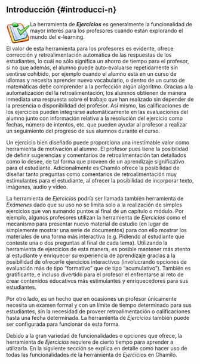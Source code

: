 ## Introducción {#introducci-n}

<img src="../assets/graphics128.svg" width="64px" align="left" /> La herramienta de **_Ejercicios_**  es generalmente la funcionalidad de mayor interés para los profesores cuando están explorando el mundo del e-learning.

El valor de esta herramienta para los profesores es evidente, ofrece corrección y retroalimentación automática de las respuestas de los estudiantes, lo cuál no sólo significa un ahorro de tiempo para el profesor, si no que además, el alumno puede auto-evaluarse repetidamente sin sentirse cohibido, por ejemplo cuando el alumno está en un curso de idiomas y necesita aprender nuevo vocabulario, o dentro de un curso de matemáticas debe comprender a la perfección algún algoritmo. Gracias a la automatización del la retroalimentación, los alumnos obtienen de manera inmediata una respuesta sobre el trabajo que han realizado sin depender de la presencia o disponibilidad del profesor. Así mismo, las calificaciones de los ejercicios pueden integrarse automáticamente en las evaluaciones del alumno junto con información relativa a la resolución del ejercicio como fechas, número de intentos, etc. que pueden ayudar al profesor a realizar un seguimiento del progreso de sus alumnos durante el curso.

Un ejercicio bien diseñado puede proporciona una inestimable valor como herramienta de motivación al alumno. El profesor pues tiene la posibilidad de definir sugerencias y comentarios de retroalimentación tan detallados como lo desee, de tal forma que proveen de un aprendizaje significativo para el estudiante. Adicionalmente es Chamilo ofrece la posibilidad de diseñar tanto preguntas como comentarios de retroalimentación muy estimulantes para el estudiante, al ofrecer la posibilidad de incorporar texto, imágenes, audio y vídeo.

La herramienta de _Ejercicios_ podría ser llamada también herramienta de _Exámenes_ dado que su uso no se limita solo a la realización de simples ejercicios que van sumando puntos al final de un capítulo o módulo. Por ejemplo, algunos profesores utilizan la herramienta de _Ejercicios_ como el mecanismo para presentar nuevo material de estudio (en lugar de simplemente mostrar una serie de documentos) para con ello mostrar los materiales de una forma más interactiva (e.g. Pidiendo al estudiante que conteste una o dos preguntas al final de cada tema). Utilizando la herramienta de ejercicios de esta manera, es posible mantener más atento al estudiante y enriquecer su experiencia de aprendizaje gracias a la posibilidad de ofrecerle ejercicios interactivos (involucrando opciones de evaluación más de tipo “formativo” que de tipo “acumulativo”). También es gratificante, e incluso divertido para el profesor el enfrentarse al reto de crear contenidos educativos más estimulantes y enriquecedores para sus estudiantes.

Por otro lado, es un hecho que en ocasiones un profesor únicamente necesita un examen formal y con un límite de tiempo determinado para sus estudiantes, sin la necesidad de proveer retroalimentación o calificaciones hasta una fecha determinada. La herramienta de _Ejercicios_ también puede ser configurada para funcionar de esta forma.

Debido a la gran variedad de funcionalidades o opciones que ofrece, la herramienta de _Ejercicios_ requiere de cierto tiempo para aprender a utilizarla. En la siguiente sección se explica en detalle como hacer uso de todas las funcionalidades de la herramienta de _Ejercicios_ en Chamilo.